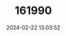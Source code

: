 ---
title: "161990"
category: "Leontodon microcephalus"
draft: false
date: 2024-02-22 13:03:52
languages:
  Spanish; Castilian: ["Leontodon de los Borreguiles"]
---